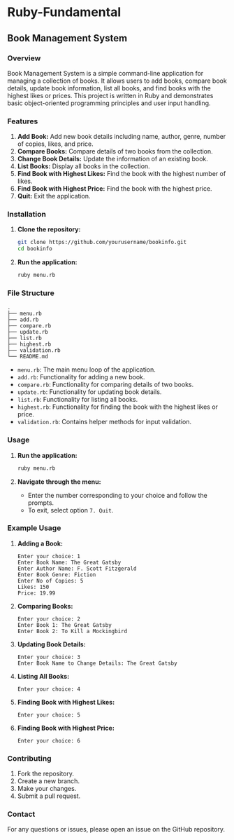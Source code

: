 # Ruby-Fundamental

## Book Management System

### Overview

Book Management System is a simple command-line application for managing a collection of books. It allows users to add books, compare book details, update book information, list all books, and find books with the highest likes or prices. This project is written in Ruby and demonstrates basic object-oriented programming principles and user input handling.

### Features

1. **Add Book:** Add new book details including name, author, genre, number of copies, likes, and price.
2. **Compare Books:** Compare details of two books from the collection.
3. **Change Book Details:** Update the information of an existing book.
4. **List Books:** Display all books in the collection.
5. **Find Book with Highest Likes:** Find the book with the highest number of likes.
6. **Find Book with Highest Price:** Find the book with the highest price.
7. **Quit:** Exit the application.

### Installation

1. **Clone the repository:**
   ```bash
   git clone https://github.com/yourusername/bookinfo.git
   cd bookinfo
   ```

2. **Run the application:**
   ```bash
   ruby menu.rb
   ```

### File Structure

```
.
├── menu.rb
├── add.rb
├── compare.rb
├── update.rb
├── list.rb
├── highest.rb
├── validation.rb
└── README.md
```

- `menu.rb`: The main menu loop of the application.
- `add.rb`: Functionality for adding a new book.
- `compare.rb`: Functionality for comparing details of two books.
- `update.rb`: Functionality for updating book details.
- `list.rb`: Functionality for listing all books.
- `highest.rb`: Functionality for finding the book with the highest likes or price.
- `validation.rb`: Contains helper methods for input validation.

### Usage

1. **Run the application:**
   ```bash
   ruby menu.rb
   ```

2. **Navigate through the menu:**
   - Enter the number corresponding to your choice and follow the prompts.
   - To exit, select option `7. Quit`.

### Example Usage

1. **Adding a Book:**
   ```
   Enter your choice: 1
   Enter Book Name: The Great Gatsby
   Enter Author Name: F. Scott Fitzgerald
   Enter Book Genre: Fiction
   Enter No of Copies: 5
   Likes: 150
   Price: 19.99
   ```

2. **Comparing Books:**
   ```
   Enter your choice: 2
   Enter Book 1: The Great Gatsby
   Enter Book 2: To Kill a Mockingbird
   ```

3. **Updating Book Details:**
   ```
   Enter your choice: 3
   Enter Book Name to Change Details: The Great Gatsby
   ```

4. **Listing All Books:**
   ```
   Enter your choice: 4
   ```

5. **Finding Book with Highest Likes:**
   ```
   Enter your choice: 5
   ```

6. **Finding Book with Highest Price:**
   ```
   Enter your choice: 6
   ```

### Contributing

1. Fork the repository.
2. Create a new branch.
3. Make your changes.
4. Submit a pull request.

### Contact

For any questions or issues, please open an issue on the GitHub repository.
